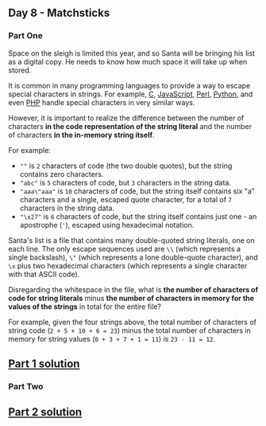## Day 8 - Matchsticks

### Part One

Space on the sleigh is limited this year, and so Santa will be bringing his list as a digital copy.
He needs to know how much space it will take up when stored.

It is common in many programming languages to provide a way to escape special characters in strings.
For example, [C][3], [JavaScript][4], [Perl][5], [Python][6], and even [PHP][7] handle special
characters in very similar ways.

However, it is important to realize the difference between the number of characters **in the code
representation of the string literal** and the number of characters **in the in-memory string
itself**.

For example:

 * `""` is `2` characters of code (the two double quotes), but the string contains zero characters.
 * `"abc"` is `5` characters of code, but `3` characters in the string data.
 * `"aaa\"aaa"` is `10` characters of code, but the string itself contains six "a" characters and
    a single, escaped quote character, for a total of `7` characters in the string data.
 * `"\x27"` is `6` characters of code, but the string itself contains just one - an apostrophe
    (`'`), escaped using hexadecimal notation.

Santa's list is a file that contains many double-quoted string literals, one on each line.
The only escape sequences used are `\\` (which represents a single backslash),
`\"` (which represents a lone double-quote character), and `\x` plus two hexadecimal characters
(which represents a single character with that ASCII code).

Disregarding the whitespace in the file, what is **the number of characters of code for string
literals** minus **the number of characters in memory for the values of the strings** in total
for the entire file?

For example, given the four strings above, the total number of characters of string code
(`2 + 5 + 10 + 6 = 23`) minus the total number of characters in memory for string values
(`0 + 3 + 7 + 1 = 11`) is `23 - 11 = 12`.

[Part 1 solution][1]
--------------------

### Part Two



[Part 2 solution][2]
--------------------


[1]: part_1.py
[2]: part_2.py
[3]: https://en.wikipedia.org/wiki/Escape_sequences_in_C
[4]: https://developer.mozilla.org/en-US/docs/Web/JavaScript/Reference/Global_Objects/String
[5]: http://perldoc.perl.org/perlop.html#Quote-and-Quote-like-Operators
[6]: https://docs.python.org/2.0/ref/strings.html
[7]: http://php.net/manual/en/language.types.string.php#language.types.string.syntax.double
